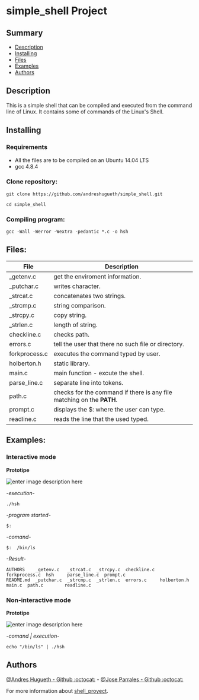 # simple_shell Project

## Summary
- [Description](https://github.com/andreshugueth/simple_shell#description)
- [Installing](https://github.com/andreshugueth/simple_shell#installing)
- [Files](https://github.com/andreshugueth/simple_shell#files)
- [Examples](https://github.com/andreshugueth/simple_shell#examples)
- [Authors](https://github.com/andreshugueth/simple_shell#authors)

## Description
This is a simple shell that can be compiled and executed from the command line of Linux. It contains some of commands of the Linux's Shell.

## Installing

### Requirements
- All the files are to be compiled on an Ubuntu 14.04 LTS
- gcc 4.8.4

### Clone repository:

``
git clone https://github.com/andreshugueth/simple_shell.git
``

``
cd simple_shell
``
### Compiling program:

`gcc -Wall -Werror -Wextra -pedantic *.c -o hsh`

## Files:

| File | Description |
| ------ | ------ |
| _getenv.c | get the enviroment information. |
| _putchar.c | writes character. |
| _strcat.c | concatenates two strings. |
| _strcmp.c | string comparison. |
| _strcpy.c | copy string. |
| _strlen.c | length of string. |
| checkline.c | checks path. |
| errors.c | tell the user that there no such file or directory. |
| forkprocess.c | executes the command typed by user. |
| holberton.h | static library. |
| main.c | main function - excute the shell.|
| parse_line.c | separate line into tokens. |
| path.c | checks for the command if there is any file matching on the **PATH**. |
| prompt.c | displays the $: where the user can type. |
| readline.c | reads the line that the used typed. |

## Examples:

### Interactive mode

**Prototipe**

![enter image description here](https://i.ibb.co/7WCRrLR/No-Interactive-Mode.png)

*-execution-*

`./hsh `

*-program started-*

`$:`

*-comand-*

`$:  /bin/ls`

*-Result-*

```
AUTHORS    _getenv.c   _strcat.c  _strcpy.c  checkline.c  forkprocess.c  hsh     parse_line.c  prompt.c
README.md  _putchar.c  _strcmp.c  _strlen.c  errors.c     holberton.h    main.c  path.c        readline.c
```

### Non-interactive mode

**Prototipe**

![enter image description here](https://i.ibb.co/ZLQM5mW/Interative-Mode.png) 

*-comand | execution-*

`echo "/bin/ls" | ./hsh`

## Authors  
[@Andres Hugueth - Github :octocat:](https://github.com/andreshugueth) - [@Jose Parrales - Github :octocat:](https://github.com/JParrales)

<p>For more information about <a href="https://medium.com/@andreshugueth/what-happens-when-you-type-ls-l-in-the-shell-67737939d8e" rel="nofollow">shell_proyect</a>.</p>